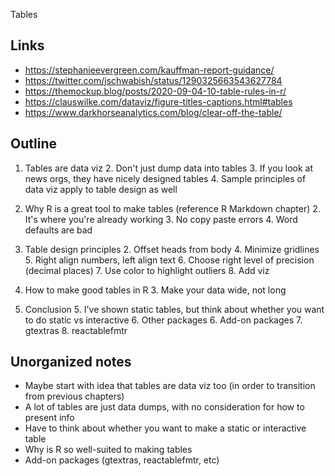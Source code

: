 Tables

## Links

- https://stephanieevergreen.com/kauffman-report-guidance/
- https://twitter.com/jschwabish/status/1290325663543627784
- https://themockup.blog/posts/2020-09-04-10-table-rules-in-r/
- https://clauswilke.com/dataviz/figure-titles-captions.html#tables
- https://www.darkhorseanalytics.com/blog/clear-off-the-table/

## Outline
1. Tables are data viz
	2. Don't just dump data into tables
	3. If you look at news orgs, they have nicely designed tables
	4. Sample principles of data viz apply to table design as well
1. Why R is a great tool to make tables (reference R Markdown chapter)
	2. It's where you're already working
	3. No copy paste errors
	4. Word defaults are bad
1. Table design principles
	2. Offset heads from body
	4. Minimize gridlines
	5. Right align numbers, left align text
	6. Choose right level of precision (decimal places)
	7. Use color to highlight outliers
	8. Add viz
2. How to make good tables in R
	3. Make your data wide, not long

4. Conclusion
	5. I've shown static tables, but think about whether you want to do static vs interactive 
	6. Other packages
	6. Add-on packages
		7. gtextras
		8. reactablefmtr


## Unorganized notes
- Maybe start with idea that tables are data viz too (in order to transition from previous chapters)
- A lot of tables are just data dumps, with no consideration for how to present info
- Have to think about whether you want to make a static or interactive table
- Why is R so well-suited to making tables
- Add-on packages (gtextras, reactablefmtr, etc)
